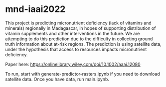 # mnd-iaai2022

This project is predicting micronutrient deficiency (lack of vitamins and minerals) regionally in Madagascar, in hopes of supporting distribution of vitamin supplements and other interventions in the future. We are attempting to do this prediction due to the difficulty in collecting ground truth information about at-risk regions. The prediction is using satellite data, under the hypothesis that access to resources impacts micronutrient deficiency. 

Paper here: https://onlinelibrary.wiley.com/doi/10.1002/aaai.12080

To run, start with generate-predictor-rasters.ipynb if you need to download satellite data. Once you have data, run main.ipynb. 

